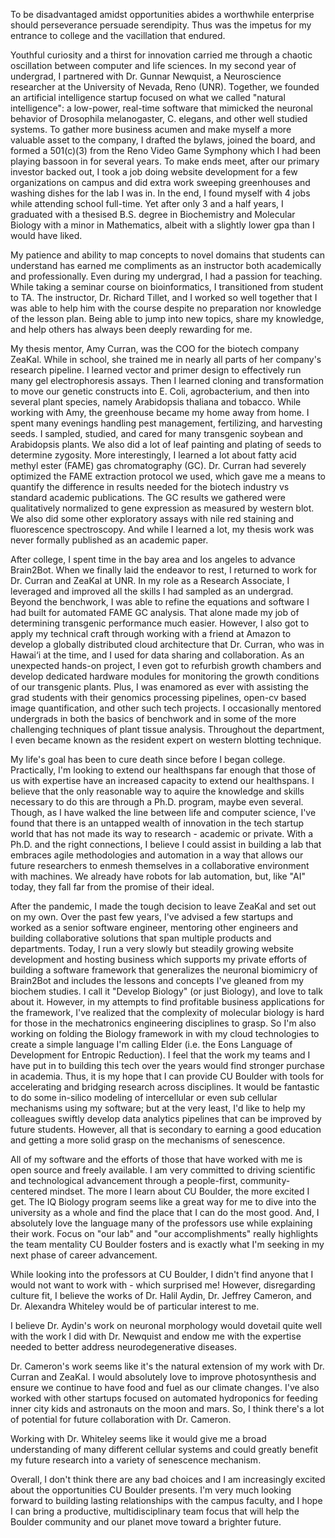 To be disadvantaged amidst opportunities abides a worthwhile enterprise should perseverance persuade serendipity. Thus was the impetus for my entrance to college and the vacillation that endured. 

Youthful curiosity and a thirst for innovation carried me through a chaotic oscillation between computer and life sciences. In my second year of undergrad, I partnered with Dr. Gunnar Newquist, a Neuroscience researcher at the University of Nevada, Reno (UNR). Together, we founded an artificial intelligence startup focused on what we called "natural intelligence": a low-power, real-time software that mimicked the neuronal behavior of Drosophila melanogaster, C. elegans, and other well studied systems. To gather more business acumen and make myself a more valuable asset to the company, I drafted the bylaws, joined the board, and formed a 501(c)(3) from the Reno Video Game Symphony which I had been playing bassoon in for several years. To make ends meet, after our primary investor backed out, I took a job doing website development for a few organizations on campus and did extra work sweeping greenhouses and washing dishes for the lab I was in. In the end, I found myself with 4 jobs while attending school full-time. Yet after only 3 and a half years, I graduated with a thesised B.S. degree in Biochemistry and Molecular Biology with a minor in Mathematics, albeit with a slightly lower gpa than I would have liked.

My patience and ability to map concepts to novel domains that students can understand has earned me compliments as an instructor both academically and professionally. Even during my undergrad, I had a passion for teaching. While taking a seminar course on bioinformatics, I transitioned from student to TA. The instructor, Dr. Richard Tillet, and I worked so well together that I was able to help him with the course despite no preparation nor knowledge of the lesson plan. Being able to jump into new topics, share my knowledge, and help others has always been deeply rewarding for me.

My thesis mentor, Amy Curran, was the COO for the biotech company ZeaKal. While in school, she trained me in nearly all parts of her company's research pipeline. I learned vector and primer design to effectively run many gel electrophoresis assays. Then I learned cloning and transformation to move our genetic constructs into E. Coli, agrobacterium, and then into several plant species, namely Arabidopsis thaliana and tobacco. While working with Amy, the greenhouse became my home away from home. I spent many evenings handling pest management, fertilizing, and harvesting seeds. I sampled, studied, and cared for many transgenic soybean and Arabidopsis plants. We also did a lot of leaf painting and plating of seeds to determine zygosity. More interestingly, I learned a lot about fatty acid methyl ester (FAME) gas chromatography (GC). Dr. Curran had severely optimized the FAME extraction protocol we used, which gave me a means to quantify the difference in results needed for the biotech industry vs standard academic publications. The GC results we gathered were qualitatively normalized to gene expression as measured by western blot. We also did some other exploratory assays with nile red staining and fluorescence spectroscopy. And while I learned a lot, my thesis work was never formally published as an academic paper.

After college, I spent time in the bay area and los angeles to advance Brain2Bot. When we finally laid the endeavor to rest, I returned to work for Dr. Curran and ZeaKal at UNR. In my role as a Research Associate, I leveraged and improved all the skills I had sampled as an undergrad. Beyond the benchwork, I was able to refine the equations and software I had built for automated FAME GC analysis. That alone made my job of determining transgenic performance much easier. However, I also got to apply my technical craft through working with a friend at Amazon to develop a globally distributed cloud architecture that Dr. Curran, who was in Hawai‘i at the time, and I used for data sharing and collaboration. As an unexpected hands-on project, I even got to refurbish growth chambers and develop dedicated hardware modules for monitoring the growth conditions of our transgenic plants. Plus, I was enamored as ever with assisting the grad students with their genomics processing pipelines, open-cv based image quantification, and other such tech projects. I occasionally mentored undergrads in both the basics of benchwork and in some of the more challenging techniques of plant tissue analysis. Throughout the department, I even became known as the resident expert on western blotting technique.

My life's goal has been to cure death since before I began college. Practically, I'm looking to extend our healthspans far enough that those of us with expertise have an increased capacity to extend our healthspans. I believe that the only reasonable way to aquire the knowledge and skills necessary to do this are through a Ph.D. program, maybe even several. Though, as I have walked the line between life and computer science, I've found that there is an untapped wealth of innovation in the tech startup world that has not made its way to research - academic or private. With a Ph.D. and the right connections, I believe I could assist in building a lab that embraces agile methodologies and automation in a way that allows our future researchers to enmesh themselves in a collaborative environment with machines. We already have robots for lab automation, but, like "AI" today, they fall far from the promise of their ideal.

After the pandemic, I made the tough decision to leave ZeaKal and set out on my own. Over the past few years, I've advised a few startups and worked as a senior software engineer, mentoring other engineers and building collaborative solutions that span multiple products and departments. Today, I run a very slowly but steadily growing website development and hosting business which supports my private efforts of building a software framework that generalizes the neuronal biomimicry of Brain2Bot and includes the lessons and concepts I've gleaned from my biochem studies. I call it "Develop Biology" (or just Biology), and love to talk about it. However, in my attempts to find profitable business applications for the framework, I've realized that the complexity of molecular biology is hard for those in the mechatronics engineering disciplines to grasp. So I'm also working on folding the Biology framework in with my cloud technologies to create a simple language I'm calling Elder (i.e. the Eons Language of Development for Entropic Reduction). I feel that the work my teams and I have put in to building this tech over the years would find stronger purchase in academia. Thus, it is my hope that I can provide CU Boulder with tools for accelerating and bridging research across disciplines. It would be fantastic to do some in-silico modeling of intercellular or even sub cellular mechanisms using my software; but at the very least, I'd like to help my colleagues swiftly develop data analytics pipelines that can be improved by future students. However, all that is secondary to earning a good education and getting a more solid grasp on the mechanisms of senescence.

All of my software and the efforts of those that have worked with me is open source and freely available. I am very committed to driving scientific and technological advancement through a people-first, community-centered mindset. The more I learn about CU Boulder, the more excited I get. The IQ Biology program seems like a great way for me to dive into the university as a whole and find the place that I can do the most good. And, I absolutely love the language many of the professors use while explaining their work. Focus on "our lab" and "our accomplishments" really highlights the team mentality CU Boulder fosters and is exactly what I'm seeking in my next phase of career advancement.

While looking into the professors at CU Boulder, I didn't find anyone that I would not want to work with - which surprised me! However, disregarding culture fit, I believe the works of Dr. Halil Aydin, Dr. Jeffrey Cameron, and Dr. Alexandra Whiteley would be of particular interest to me.

I believe Dr. Aydin's work on neuronal morphology would dovetail quite well with the work I did with Dr. Newquist and endow me with the expertise needed to better address neurodegenerative diseases.

Dr. Cameron's work seems like it's the natural extension of my work with Dr. Curran and ZeaKal. I would absolutely love to improve photosynthesis and ensure we continue to have food and fuel as our climate changes. I've also worked with other startups focused on automated hydroponics for feeding inner city kids and astronauts on the moon and mars. So, I think there's a lot of potential for future collaboration with Dr. Cameron.

Working with Dr. Whiteley seems like it would give me a broad understanding of many different cellular systems and could greatly benefit my future research into a variety of senescence mechanism. 

Overall, I don't think there are any bad choices and I am increasingly excited about the opportunities CU Boulder presents. I'm very much looking forward to building lasting relationships with the campus faculty, and I hope I can bring a productive, multidisciplinary team focus that will help the Boulder community and our planet move toward a brighter future.


